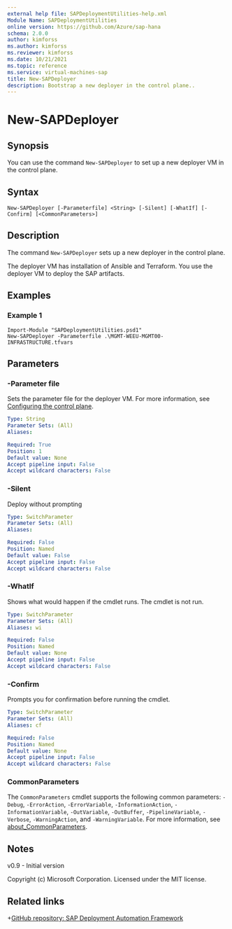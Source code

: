 ```yaml
---
external help file: SAPDeploymentUtilities-help.xml
Module Name: SAPDeploymentUtilities
online version: https://github.com/Azure/sap-hana
schema: 2.0.0
author: kimforss
ms.author: kimforss
ms.reviewer: kimforss
ms.date: 10/21/2021
ms.topic: reference
ms.service: virtual-machines-sap
title: New-SAPDeployer
description: Bootstrap a new deployer in the control plane..
---
```


# New-SAPDeployer

## Synopsis
You can use the command `New-SAPDeployer` to set up a new deployer VM in the control plane.

## Syntax

```
New-SAPDeployer [-Parameterfile] <String> [-Silent] [-WhatIf] [-Confirm] [<CommonParameters>]
```

## Description
The command `New-SAPDeployer` sets up a new deployer in the control plane.

The deployer VM has installation of Ansible and Terraform. You use the deployer VM to deploy the SAP artifacts.


## Examples

### Example 1
```
Import-Module "SAPDeploymentUtilities.psd1"
New-SAPDeployer -Parameterfile .\MGMT-WEEU-MGMT00-INFRASTRUCTURE.tfvars
```

## Parameters

### -Parameter file
Sets the parameter file for the deployer VM. For more information, see [Configuring the control plane](../automation-configure-control-plane.md#deployer).

```yaml
Type: String
Parameter Sets: (All)
Aliases:

Required: True
Position: 1
Default value: None
Accept pipeline input: False
Accept wildcard characters: False
```

### -Silent
Deploy without prompting

```yaml
Type: SwitchParameter
Parameter Sets: (All)
Aliases:

Required: False
Position: Named
Default value: False
Accept pipeline input: False
Accept wildcard characters: False
```

### -WhatIf
Shows what would happen if the cmdlet runs.
The cmdlet is not run.

```yaml
Type: SwitchParameter
Parameter Sets: (All)
Aliases: wi

Required: False
Position: Named
Default value: None
Accept pipeline input: False
Accept wildcard characters: False
```

### -Confirm
Prompts you for confirmation before running the cmdlet.

```yaml
Type: SwitchParameter
Parameter Sets: (All)
Aliases: cf

Required: False
Position: Named
Default value: None
Accept pipeline input: False
Accept wildcard characters: False
```

### CommonParameters
The `CommonParameters` cmdlet supports the following common parameters:  `-Debug`, `-ErrorAction`, `-ErrorVariable`, `-InformationAction`, `-InformationVariable`, `-OutVariable`, `-OutBuffer`, `-PipelineVariable`, `-Verbose`, `-WarningAction`, and `-WarningVariable`. For more information, see [about_CommonParameters](https://go.microsoft.com/fwlink/?LinkID=113216).

## Notes
v0.9 - Initial version

Copyright (c) Microsoft Corporation.
Licensed under the MIT license.

## Related links

+[GitHub repository: SAP Deployment Automation Framework](https://github.com/Azure/sap-hana)
